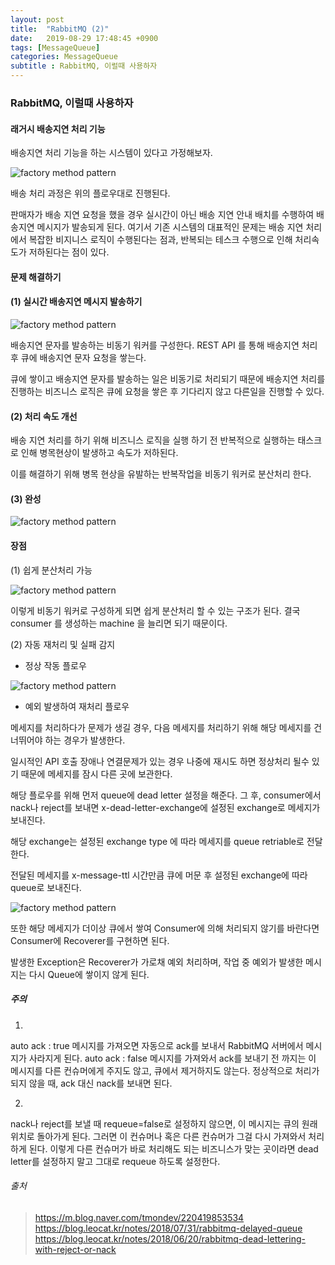 ```yaml
---
layout: post
title:  "RabbitMQ (2)"
date:   2019-08-29 17:48:45 +0900
tags: [MessageQueue]
categories: MessageQueue
subtitle : RabbitMQ, 이럴때 사용하자
---
```


### RabbitMQ, 이럴때 사용하자

#### 래거시 배송지연 처리 기능

배송지연 처리 기능을 하는 시스템이 있다고 가정해보자.

![factory method pattern](6.png) 

배송 처리 과정은 위의 플로우대로 진행된다. 

판매자가 배송 지연 요청을 했을 경우 실시간이 아닌 배송 지연 안내 배치를 수행하여 배송지연 메시지가 발송되게 된다. 여기서 기존 시스템의 대표적인 문제는 배송 지연 처리에서 복잡한 비지니스 로직이 수행된다는 점과, 반복되는 테스크 수행으로 인해 처리속도가 저하된다는 점이 있다.

#### 문제 해결하기

#### (1) 실시간 배송지연 메시지 발송하기

![factory method pattern](7.png) 

배송지연 문자를 발송하는 비동기 워커를 구성한다. REST API 를 통해 배송지연 처리 후 큐에 배송지연 문자 요청을 쌓는다.

큐에 쌓이고 배송지연 문자를 발송하는 일은 비동기로 처리되기 때문에 배송지연 처리를 진행하는 비즈니스 로직은 큐에 요청을 쌓은 후 기다리지 않고 다른일을 진행할 수 있다. 

#### (2) 처리 속도 개선

배송 지연 처리를 하기 위해 비즈니스 로직을 실행 하기 전 반복적으로 실행하는 태스크로 인해 병목현상이 발생하고 속도가 저하된다.

이를 해결하기 위해 병목 현상을 유발하는 반복작업을 비동기 워커로 분산처리 한다.

#### (3) 완성

![factory method pattern](8.png)

#### 장점

(1) 쉽게 분산처리 가능

![factory method pattern](9.png) 

이렇게 비동기 워커로 구성하게 되면 쉽게 분산처리 할 수 있는 구조가 된다. 결국 consumer 를 생성하는 machine 을 늘리면 되기 때문이다.

(2) 자동 재처리 및 실패 감지

- 정상 작동 플로우

![factory method pattern](10.png) 

- 예외 발생하여 재처리 플로우

메세지를 처리하다가 문제가 생길 경우, 다음 메세지를 처리하기 위해 해당 메세지를 건너뛰어야 하는 경우가 발생한다. 

일시적인 API 호출 장애나 연결문제가 있는 경우 나중에 재시도 하면 정상처리 될수 있기 때문에 메세지를 잠시 다른 곳에 보관한다. 

해당 플로우를 위해 먼저 queue에 dead letter 설정을 해준다. 그 후, consumer에서 nack나 reject를 보내면 x-dead-letter-exchange에 설정된 exchange로 메세지가 보내진다.

해당 exchange는 설정된 exchange type 에 따라 메세지를 queue retriable로 전달한다. 

전달된 메세지를 x-message-ttl 시간만큼 큐에 머문 후 설정된 exchange에 따라 queue로 보내진다.

![factory method pattern](11.png) 

또한 해당 메세지가 더이상 큐에서 쌓여 Consumer에 의해 처리되지 않기를 바란다면 Consumer에 Recoverer를 구현하면 된다.

발생한 Exception은 Recoverer가 가로채 예외 처리하며, 작업 중 예외가 발생한 메시지는 다시 Queue에 쌓이지 않게 된다.

##### 주의
1. 
auto ack : true
메시지를 가져오면 자동으로 ack를 보내서 RabbitMQ 서버에서 메시지가 사라지게 된다. 
auto ack : false
메시지를 가져와서 ack를 보내기 전 까지는 이 메시지를 다른 컨슈머에게 주지도 않고, 큐에서 제거하지도 않는다. 정상적으로 처리가 되지 않을 때, ack 대신 nack를 보내면 된다.

2. 
nack나 reject를 보낼 때 requeue=false로 설정하지 않으면, 이 메시지는 큐의 원래 위치로 돌아가게 된다. 
그러면 이 컨슈머나 혹은 다른 컨슈머가 그걸 다시 가져와서 처리하게 된다. 
이렇게 다른 컨슈머가 바로 처리해도 되는 비즈니스가 맞는 곳이라면 dead letter를 설정하지 말고 그대로 requeue 하도록 설정한다.

###### 출처
> https://m.blog.naver.com/tmondev/220419853534
> https://blog.leocat.kr/notes/2018/07/31/rabbitmq-delayed-queue
> https://blog.leocat.kr/notes/2018/06/20/rabbitmq-dead-lettering-with-reject-or-nack
